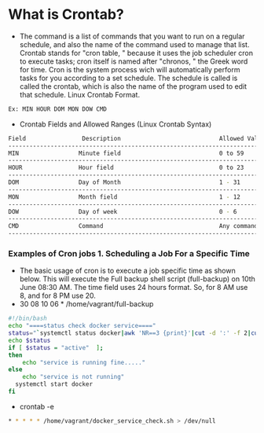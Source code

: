 # What is Crontab?
- The command is a list of commands that you want to run on a regular schedule, and also the name of the command used to manage that list. Crontab stands for "cron table, " because it uses the job scheduler cron to execute tasks; cron itself is named after "chronos, " the Greek word for time. Cron is the system process wich will automatically perform tasks for you according to a set schedule. The schedule is called is called the crontab, which is also the name of the program used to edit that schedule. Linux Crontab Format.
```bash
Ex: MIN HOUR DOM MON DOW CMD
```
- Crontab Fields and Allowed Ranges (Linux Crontab Syntax)
```bash 
Field                Description                            Allowed Value
--------------------------------------------------------------------------
MIN                 Minute field                            0 to 59
--------------------------------------------------------------------------
HOUR                Hour field                              0 to 23
--------------------------------------------------------------------------
DOM                 Day of Month                            1 - 31
--------------------------------------------------------------------------
MON                 Month field                             1 - 12
--------------------------------------------------------------------------
DOW                 Day of week                             0 - 6
--------------------------------------------------------------------------
CMD                 Command                                 Any command to be executed.
--------------------------------------------------------------------------------------
```
### Examples of Cron jobs 1. Scheduling a Job For a Specific Time 
- The basic usage of cron is to execute a job specific time as shown below. This will execute the Full backup shell script (full-backup) on 10th June 08:30 AM. The time field uses 24 hours format. So, for 8 AM use 8, and for 8 PM use 20.
- 30 08 10 06 * /home/vagrant/full-backup

```bash
#!/bin/bash
echo "====status check docker service===="
status="`systemctl status docker|awk 'NR==3 {print}'|cut -d ':' -f 2|cut -d '(' -f 1`"
echo $status
if [ $status = "active"  ];
then
	echo "service is running fine....."
else
	echo "service is not running"
  systemctl start docker
fi
```
- crontab -e
```bash
* * * * * /home/vagrant/docker_service_check.sh > /dev/null
```
